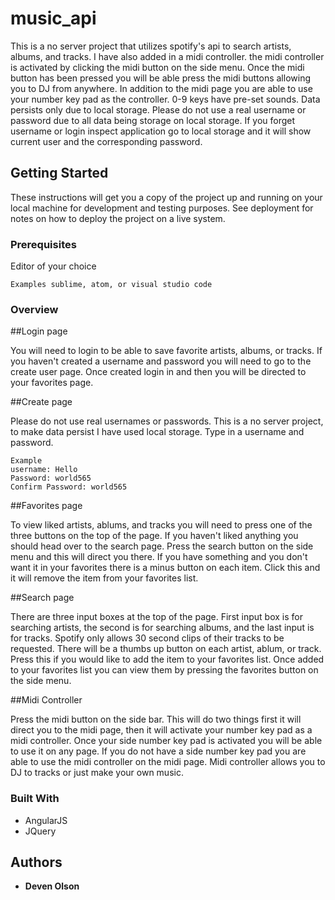# music_api

This is a no server project that utilizes spotify's api to search artists, albums, and tracks. I have also added in a midi controller.
the midi controller is activated by clicking the midi button on the side menu. Once the midi button has been pressed you will be able
press the midi buttons allowing you to DJ from anywhere. In addition to the midi page you are able to use your number key pad as the 
controller. 0-9 keys have pre-set sounds. Data persists only due to local storage. Please do not use a real username or password due
to all data being storage on local storage. If you forget username or login inspect application go to local storage and it will show 
current user and the corresponding password.

## Getting Started

These instructions will get you a copy of the project up and running on your local machine for development and testing purposes. 
See deployment for notes on how to deploy the project on a live system.

### Prerequisites

Editor of your choice

```
Examples sublime, atom, or visual studio code
```

### Overview

##Login page

You will need to login to be able to save favorite artists, albums, or tracks. If you haven't created a username and password you
will need to go to the create user page. Once created login in and then you will be directed to your favorites page.

##Create page

Please do not use real usernames or passwords. This is a no server project, to make data persist I have used local storage. Type in a
username and password.

```
Example
username: Hello
Password: world565
Confirm Password: world565
```

##Favorites page

To view liked artists, ablums, and tracks you will need to press one of the three buttons on the top of the page. If you haven't liked
anything you should head over to the search page. Press the search button on the side menu and this will direct you there. If you have 
something and you don't want it in your favorites there is a minus button on each item. Click this and it will remove the item from your
favorites list.

##Search page

There are three input boxes at the top of the page. First input box is for searching artists, the second is for searching albums, 
and the last input is for tracks. Spotify only allows 30 second clips of their tracks to be requested. There will be a thumbs up button
on each artist, ablum, or track. Press this if you would like to add the item to your favorites list. Once added to your favorites list
you can view them by pressing the favorites button on the side menu.

##Midi Controller

Press the midi button on the side bar. This will do two things first it will direct you to the midi page, then it will activate your number
key pad as a midi controller. Once your side number key pad is activated you will be able to use it on any page. If you do not have a
side number key pad you are able to use the midi controller on the midi page. Midi controller allows you to DJ to tracks or just make your
own music.


### Built With

* AngularJS
* JQuery

## Authors

* **Deven Olson** 
